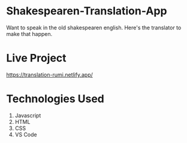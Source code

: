 # Shakespearen-Translation-App
Want to speak in the old shakespearen english. Here's the translator to make that happen.

# Live Project
https://translation-rumi.netlify.app/

# Technologies Used
1. Javascript
2. HTML
3. CSS
4. VS Code

